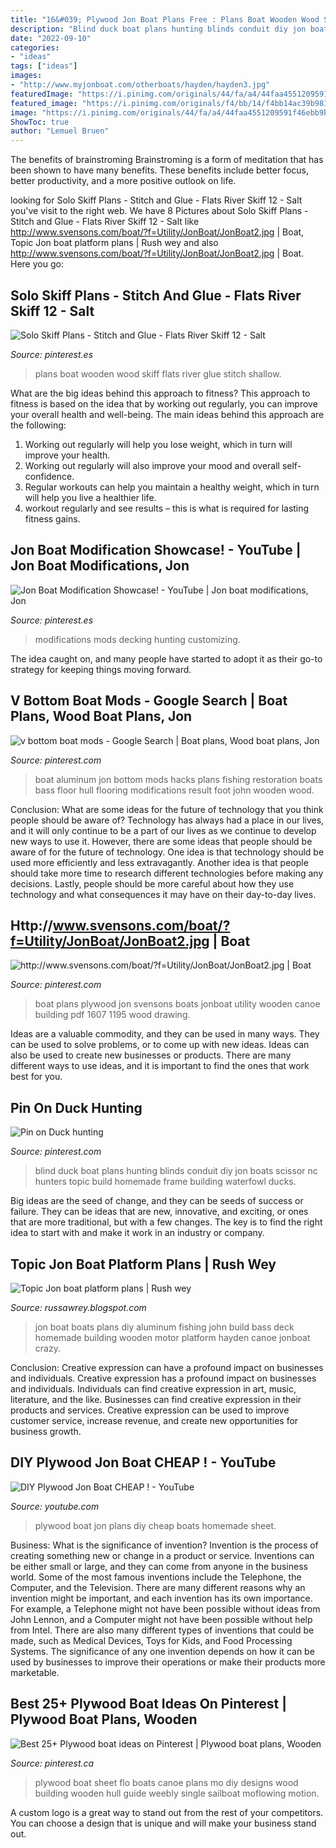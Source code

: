 ```yaml
---
title: "16&#039; Plywood Jon Boat Plans Free : Plans Boat Wooden Wood Skiff Flats River Glue Stitch Shallow"
description: "Blind duck boat plans hunting blinds conduit diy jon boats scissor nc hunters topic build homemade frame building waterfowl ducks"
date: "2022-09-10"
categories:
- "ideas"
tags: ["ideas"]
images:
- "http://www.myjonboat.com/otherboats/hayden/hayden3.jpg"
featuredImage: "https://i.pinimg.com/originals/44/fa/a4/44faa4551209591f46ebb9bd6a6e6df0.jpg"
featured_image: "https://i.pinimg.com/originals/f4/bb/14/f4bb14ac39b981092b7170a8f1cd94b3.jpg"
image: "https://i.pinimg.com/originals/44/fa/a4/44faa4551209591f46ebb9bd6a6e6df0.jpg"
ShowToc: true
author: "Lemuel Bruen"
---
```



The benefits of brainstroming
Brainstroming is a form of meditation that has been shown to have many benefits. These benefits include better focus, better productivity, and a more positive outlook on life.

	

		
looking for Solo Skiff Plans - Stitch and Glue - Flats River Skiff 12 - Salt you've visit to the right web. We have 8 Pictures about Solo Skiff Plans - Stitch and Glue - Flats River Skiff 12 - Salt like http://www.svensons.com/boat/?f=Utility/JonBoat/JonBoat2.jpg | Boat, Topic Jon boat platform plans | Rush wey and also http://www.svensons.com/boat/?f=Utility/JonBoat/JonBoat2.jpg | Boat. Here you go:
		
    
## Solo Skiff Plans - Stitch And Glue - Flats River Skiff 12 - Salt

<img loading=lazy src="https://i.pinimg.com/736x/61/13/58/61135805037ffc718d903b12b60b2768.jpg" onerror="this.onerror=null;this.src='https://tse1.mm.bing.net/th?id=OIP.9_vRrBryhLQi7edF14ZxLwHaHa&amp;pid=15.1';" alt="Solo Skiff Plans - Stitch and Glue - Flats River Skiff 12 - Salt">

_Source: pinterest.es_

>plans boat wooden wood skiff flats river glue stitch shallow. 

	

What are the big ideas behind this approach to fitness?
This approach to fitness is based on the idea that by working out regularly, you can improve your overall health and well-being. The main ideas behind this approach are the following: 
1) Working out regularly will help you lose weight, which in turn will improve your health. 
2) Working out regularly will also improve your mood and overall self-confidence. 
3) Regular workouts can help you maintain a healthy weight, which in turn will help you live a healthier life. 
4) workout regularly and see results – this is what is required for lasting fitness gains.

    
## Jon Boat Modification Showcase! - YouTube | Jon Boat Modifications, Jon

<img loading=lazy src="https://i.pinimg.com/originals/f4/bb/14/f4bb14ac39b981092b7170a8f1cd94b3.jpg" onerror="this.onerror=null;this.src='https://tse3.mm.bing.net/th?id=OIP.zB4MHC9NBIZBMSAg3I1NCQHaEK&amp;pid=15.1';" alt="Jon Boat Modification Showcase! - YouTube | Jon boat modifications, Jon">

_Source: pinterest.es_

>modifications mods decking hunting customizing. 

	

The idea caught on, and many people have started to adopt it as their go-to strategy for keeping things moving forward.

    
## V Bottom Boat Mods - Google Search | Boat Plans, Wood Boat Plans, Jon

<img loading=lazy src="https://i.pinimg.com/originals/44/fa/a4/44faa4551209591f46ebb9bd6a6e6df0.jpg" onerror="this.onerror=null;this.src='https://tse1.mm.bing.net/th?id=OIP.DLmhCUjs4Iw8052XXeZMMQHaFj&amp;pid=15.1';" alt="v bottom boat mods - Google Search | Boat plans, Wood boat plans, Jon">

_Source: pinterest.com_

>boat aluminum jon bottom mods hacks plans fishing restoration boats bass floor hull flooring modifications result foot john wooden wood. 

	

Conclusion: What are some ideas for the future of technology that you think people should be aware of?
Technology has always had a place in our lives, and it will only continue to be a part of our lives as we continue to develop new ways to use it. However, there are some ideas that people should be aware of for the future of technology. One idea is that technology should be used more efficiently and less extravagantly. Another idea is that people should take more time to research different technologies before making any decisions. Lastly, people should be more careful about how they use technology and what consequences it may have on their day-to-day lives.

    
## Http://www.svensons.com/boat/?f=Utility/JonBoat/JonBoat2.jpg | Boat

<img loading=lazy src="https://i.pinimg.com/originals/58/fa/ba/58fabad8507ef53b31148a48d9413465.jpg" onerror="this.onerror=null;this.src='https://tse2.mm.bing.net/th?id=OIP.sCvFF5nbnx_L9UnOGE97IwHaJ9&amp;pid=15.1';" alt="http://www.svensons.com/boat/?f=Utility/JonBoat/JonBoat2.jpg | Boat">

_Source: pinterest.com_

>boat plans plywood jon svensons boats jonboat utility wooden canoe building pdf 1607 1195 wood drawing. 

	

Ideas are a valuable commodity, and they can be used in many ways. They can be used to solve problems, or to come up with new ideas. Ideas can also be used to create new businesses or products. There are many different ways to use ideas, and it is important to find the ones that work best for you.

    
## Pin On Duck Hunting

<img loading=lazy src="https://i.pinimg.com/originals/b4/b3/06/b4b3069641e2ee435cf2b5474f056837.jpg" onerror="this.onerror=null;this.src='https://tse4.mm.bing.net/th?id=OIP.pFW7MphpPWfuvQ1QiGufDQHaFj&amp;pid=15.1';" alt="Pin on Duck hunting">

_Source: pinterest.com_

>blind duck boat plans hunting blinds conduit diy jon boats scissor nc hunters topic build homemade frame building waterfowl ducks. 

	

Big ideas are the seed of change, and they can be seeds of success or failure. They can be ideas that are new, innovative, and exciting, or ones that are more traditional, but with a few changes. The key is to find the right idea to start with and make it work in an industry or company.

    
## Topic Jon Boat Platform Plans | Rush Wey

<img loading=lazy src="http://www.myjonboat.com/otherboats/hayden/hayden3.jpg" onerror="this.onerror=null;this.src='https://tse4.mm.bing.net/th?id=OIP.ncxU-SE_klLwyedqEfZuwwHaFj&amp;pid=15.1';" alt="Topic Jon boat platform plans | Rush wey">

_Source: russawrey.blogspot.com_

>jon boat boats plans diy aluminum fishing john build bass deck homemade building wooden motor platform hayden canoe jonboat crazy. 

	

Conclusion: Creative expression can have a profound impact on businesses and individuals.
Creative expression has a profound impact on businesses and individuals. Individuals can find creative expression in art, music, literature, and the like. Businesses can find creative expression in their products and services. Creative expression can be used to improve customer service, increase revenue, and create new opportunities for business growth.

    
## DIY Plywood Jon Boat CHEAP ! - YouTube

<img loading=lazy src="https://i.ytimg.com/vi/UNc5H1he8KE/hqdefault.jpg" onerror="this.onerror=null;this.src='https://tse1.mm.bing.net/th?id=OIP.w2KopNC9jnbbD-wBtqCuFAHaFj&amp;pid=15.1';" alt="DIY Plywood Jon Boat CHEAP ! - YouTube">

_Source: youtube.com_

>plywood boat jon plans diy cheap boats homemade sheet. 

	

Business: What is the significance of invention?
Invention is the process of creating something new or change in a product or service. Inventions can be either small or large, and they can come from anyone in the business world. Some of the most famous inventions include the Telephone, the Computer, and the Television. There are many different reasons why an invention might be important, and each invention has its own importance. For example, a Telephone might not have been possible without ideas from John Lennon, and a Computer might not have been possible without help from Intel. 
There are also many different types of inventions that could be made, such as Medical Devices, Toys for Kids, and Food Processing Systems. The significance of any one invention depends on how it can be used by businesses to improve their operations or make their products more marketable.

    
## Best 25+ Plywood Boat Ideas On Pinterest | Plywood Boat Plans, Wooden

<img loading=lazy src="https://i.pinimg.com/originals/89/11/68/89116838cc9b36e32ddee8a3987f9c97.jpg" onerror="this.onerror=null;this.src='https://tse3.mm.bing.net/th?id=OIP.056bnuhKGHA_1jH4OcXTFwHaFj&amp;pid=15.1';" alt="Best 25+ Plywood boat ideas on Pinterest | Plywood boat plans, Wooden">

_Source: pinterest.ca_

>plywood boat sheet flo boats canoe plans mo diy designs wood building wooden hull guide weebly single sailboat moflowing motion. 

	

A custom logo is a great way to stand out from the rest of your competitors. You can choose a design that is unique and will make your business stand out.

